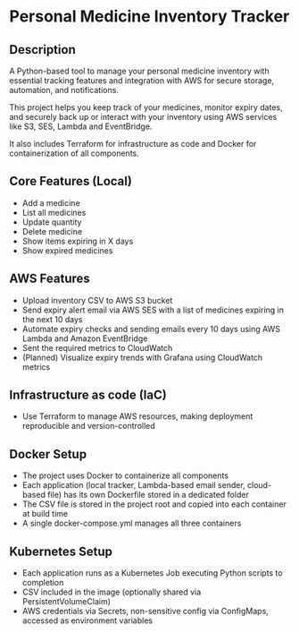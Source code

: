 # Personal Medicine Inventory Tracker

## Description

A Python-based tool to manage your personal medicine inventory with essential tracking features and integration with AWS for secure storage, automation, and notifications.

This project helps you keep track of your medicines, monitor expiry dates, and securely back up or interact with your inventory using AWS services like S3, SES, Lambda
and EventBridge.

It also includes Terraform for infrastructure as code and Docker for containerization of all components.


## Core Features (Local)
- Add a medicine  
- List all medicines  
- Update quantity  
- Delete medicine  
- Show items expiring in X days  
- Show expired medicines  

## AWS Features
- Upload inventory CSV to AWS S3 bucket 
- Send expiry alert email via AWS SES with a list of medicines expiring in the next 10 days
- Automate expiry checks and sending emails every 10 days using AWS Lambda and Amazon EventBridge 
- Sent the required metrics to CloudWatch
- (Planned) Visualize expiry trends with Grafana using CloudWatch metrics

## Infrastructure as code (IaC)
- Use Terraform to manage AWS resources, making deployment reproducible and version-controlled

## Docker Setup
- The project uses Docker to containerize all components
- Each application (local tracker, Lambda-based email sender, cloud-based file) has its own Dockerfile stored in a dedicated folder
- The CSV file is stored in the project root and copied into each container at build time
- A single docker-compose.yml manages all three containers

## Kubernetes Setup
- Each application runs as a Kubernetes Job executing Python scripts to completion
- CSV included in the image (optionally shared via PersistentVolumeClaim)
- AWS credentials via Secrets, non-sensitive config via ConfigMaps, accessed as environment variables



